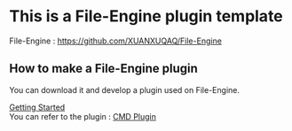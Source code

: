 # This is a File-Engine plugin template
File-Engine : https://github.com/XUANXUQAQ/File-Engine

## How to make a File-Engine plugin
You can download it and develop a plugin used on File-Engine.

[Getting Started](https://github.com/XUANXUQAQ/File-Engine-Plugin-Template/wiki/Getting-Started)   
You can refer to the plugin : [CMD Plugin](https://github.com/XUANXUQAQ/File-Engine-CMD-Plugin)

